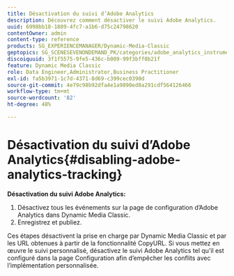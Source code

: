 ```yaml
---
title: Désactivation du suivi d’Adobe Analytics
description: Découvrez comment désactiver le suivi Adobe Analytics.
uuid: 6998bb18-1809-4fc7-a1b6-d75c24798620
contentOwner: admin
content-type: reference
products: SG_EXPERIENCEMANAGER/Dynamic-Media-Classic
geptopics: SG_SCENESEVENONDEMAND_PK/categories/adobe_analytics_instrumentation_kit
discoiquuid: 3f1f5575-9fe5-436c-b009-99f3bff0b21f
feature: Dynamic Media Classic
role: Data Engineer,Administrator,Business Practitioner
exl-id: fa5b3971-1c7d-4371-8d69-c399cec0390d
source-git-commit: 4e79c98b92dfa4e1a9890ed8a291cdf564126466
workflow-type: tm+mt
source-wordcount: '82'
ht-degree: 48%

---
```


# Désactivation du suivi d’Adobe Analytics{#disabling-adobe-analytics-tracking}

**Désactivation du suivi Adobe Analytics:**

1. Désactivez tous les événements sur la page de configuration d’Adobe Analytics dans Dynamic Media Classic.
1. Enregistrez et publiez.

Ces étapes désactivent la prise en charge par Dynamic Media Classic et par les URL obtenues à partir de la fonctionnalité CopyURL. Si vous mettez en œuvre le suivi personnalisé, désactivez le suivi Adobe Analytics tel qu’il est configuré dans la page Configuration afin d’empêcher les conflits avec l’implémentation personnalisée.
